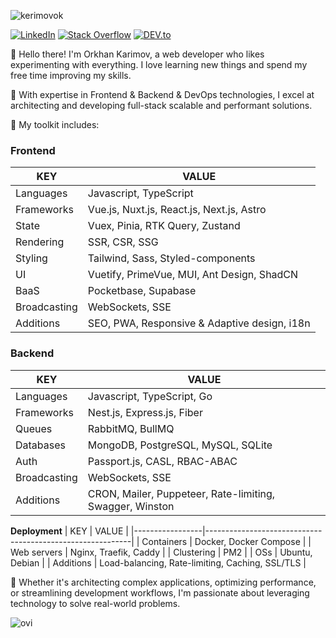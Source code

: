
<p align="left"> <img style="margin-right: 100px;" align="center" src="https://komarev.com/ghpvc/?username=kerimovok&label=Profile%20views&color=0e75b6&style=flat" alt="kerimovok" /> </p>

<a href="https://linkedin.com/in/kerimovok/" target="_blank"><img src="https://img.shields.io/badge/LinkedIn-%230077B5.svg?&style=flat-square&logo=linkedin&logoColor=white" alt="LinkedIn"></a>
<a href="https://stackoverflow.com/users/10913418/orkhan-karimov" target="_blank"><img src="https://img.shields.io/badge/Stack_Overflow-%23F58025.svg?&style=flat-square&logo=stackoverflow&logoColor=white" alt="Stack Overflow"></a>
<a href="https://dev.to/kerimovok" target="_blank"><img src="https://img.shields.io/badge/DEV-%230A0A0A.svg?&style=flat-square&logo=DEV.to&logoColor=white" alt="DEV.to"></a>

👋 Hello there! I'm Orkhan Karimov, a web developer who likes experimenting with everything. I love learning new things and spend my free time improving my skills.

🚀 With expertise in Frontend & Backend & DevOps technologies, I excel at architecting and developing full-stack scalable and performant solutions.

💼 My toolkit includes:

### Frontend
| KEY             | VALUE                                                     |
|-----------------|-----------------------------------------------------------|
| Languages       | Javascript, TypeScript                                    |
| Frameworks      | Vue.js, Nuxt.js, React.js, Next.js, Astro                 |
| State           | Vuex, Pinia, RTK Query, Zustand                           |
| Rendering       | SSR, CSR, SSG                                             |
| Styling         | Tailwind, Sass, Styled-components                         |
| UI              | Vuetify, PrimeVue, MUI, Ant Design, ShadCN                |
| BaaS            | Pocketbase, Supabase                                      |
| Broadcasting    | WebSockets, SSE                                           |
| Additions       | SEO, PWA, Responsive & Adaptive design, i18n              |

### Backend
| KEY             | VALUE                                                     |
|-----------------|-----------------------------------------------------------|
| Languages       | Javascript, TypeScript, Go                                |
| Frameworks      | Nest.js, Express.js, Fiber                                |
| Queues          | RabbitMQ, BullMQ                                          |
| Databases       | MongoDB, PostgreSQL, MySQL, SQLite                        |
| Auth            | Passport.js, CASL, RBAC-ABAC                              |
| Broadcasting    | WebSockets, SSE                                           |
| Additions       | CRON, Mailer, Puppeteer, Rate-limiting, Swagger, Winston  |

**Deployment**
| KEY             | VALUE                                                     |
|-----------------|-----------------------------------------------------------|
| Containers      | Docker, Docker Compose                                    |
| Web servers     | Nginx, Traefik, Caddy                                     |
| Clustering      | PM2                                                       |
| OSs             | Ubuntu, Debian                                            |
| Additions       | Load-balancing, Rate-limiting, Caching, SSL/TLS           |

🔧 Whether it's architecting complex applications, optimizing performance, or streamlining development workflows, I'm passionate about leveraging technology to solve real-world problems.

<img src="https://github-readme-stats.vercel.app/api/top-langs?username=kerimovok&show_icons=true&locale=en&layout=compact" alt="ovi" />
